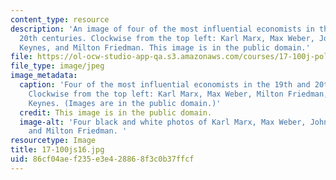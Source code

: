 ```yaml
---
content_type: resource
description: 'An image of four of the most influential economists in the 19th and
  20th centuries. Clockwise from the top left: Karl Marx, Max Weber, John Maynard
  Keynes, and Milton Friedman. This image is in the public domain.'
file: https://ol-ocw-studio-app-qa.s3.amazonaws.com/courses/17-100j-political-economy-i-spring-2016/86cf04aef235e3e428868f3c0b37ffcf_17-100js16.jpg
file_type: image/jpeg
image_metadata:
  caption: 'Four of the most influential economists in the 19th and 20th centuries.
    Clockwise from the top left: Karl Marx, Max Weber, Milton Friedman, and John Maynard
    Keynes. (Images are in the public domain.)'
  credit: This image is in the public domain.
  image-alt: 'Four black and white photos of Karl Marx, Max Weber, John Maynard Keynes,
    and Milton Friedman. '
resourcetype: Image
title: 17-100js16.jpg
uid: 86cf04ae-f235-e3e4-2886-8f3c0b37ffcf
---
```

